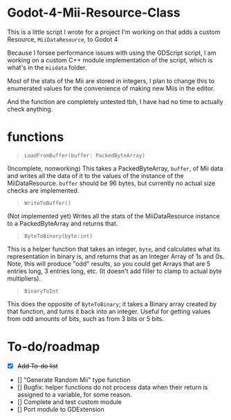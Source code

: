 # Godot-4-Mii-Resource-Class
This is a little script I wrote for a project I'm working on that adds a custom Resource, `MiiDataResource`, to Godot 4

Because I forsee performance issues with using the GDScript script, I am working on a custom C++ module implementation of the script, which is what's in the `miidata` folder.

Most of the stats of the Mii are stored in integers, I plan to change this to enumerated values for the convenience of making new Miis in the editor. 

And the function are completely untested tbh, I have had no time to actually check anything.

# functions
> `LoadFromBuffer(buffer: PackedByteArray)`

(Incomplete, nonworking) This takes a PackedByteArray, `buffer`, of Mii data and writes all the data of it to the values of the instance of the MiiDataResource. `buffer` should be 96 bytes, but currently no actual size checks are implemented.
> `WriteToBuffer()`

(Not implemented yet) Writes all the stats of the MiiDataResource instance to a PackedByteArray and returns that.

> `ByteToBinary(byte:int)`

This is a helper function that takes an integer, `byte`, and calculates what its representation in binary is, and returns that as an Integer Array of 1s and 0s. Note, this will produce "odd" results, so you could get Arrays that are 5 entries long, 3 entries long, etc. (It doesn't add filler to clamp to actual byte multipliers).

> `BinaryToInt`

This does the opposite of `ByteToBinary`; it takes a Binary array created by that function, and turns it back into an integer. Useful for getting values from odd amounts of bits, such as from 3 bits or 5 bits. 


# To-do/roadmap

- [x] ~~Add To-do list~~ 
- [] "Generate Random Mii" type function
- [] Bugfix: helper functions do not process data when their return is assigned to a variable, for some reason. 
- [] Complete and test custom module
- [] Port module to GDExtension